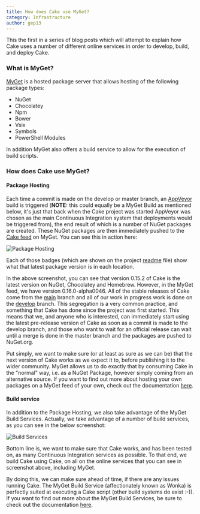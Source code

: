 ```yaml
---
title: How does Cake use MyGet?
category: Infrastructure
author: gep13
---
```


This the first in a series of blog posts which will attempt to explain how Cake uses a number of different online services in order to develop, build, and deploy Cake.

### What is MyGet?

[MyGet](https://www.myget.org) is a hosted package server that allows hosting of the following package types:

* NuGet
* Chocolatey
* Npm
* Bower
* Vsix
* Symbols
* PowerShell Modules

In addition MyGet also offers a build service to allow for the execution of build scripts.

<!--excerpt-->

### How does Cake use MyGet?

#### Package Hosting

Each time a commit is made on the develop or master branch, an [AppVeyor](https://www.appveyor.com/) build is triggered (**NOTE:** this could equally be a MyGet Build as mentioned below, it's just that back when the Cake project was started AppVeyor was chosen as the main Continuous Integration system that deployments would be triggered from), the end result of which is a number of NuGet packages are created.  These NuGet packages are then immediately pushed to the [Cake feed](https://www.myget.org/gallery/cake) on MyGet.  You can see this in action here:

![Package Hosting](/assets/img/how-does-cake-use-myget/MyGet-Packages.png)

Each of those badges (which are shown on the project [readme](https://github.com/cake-build/cake/blob/develop/README.md) file) show what that latest package version is in each location.

In the above screenshot, you can see that version 0.15.2 of Cake is the latest version on NuGet, Chocolatey and Homebrew.  However, in the MyGet feed, we have version 0.16.0-alpha0046.  All of the stable releases of Cake come from the [main](https://github.com/cake-build/cake/tree/main) branch and all of our work in progress work is done on the [develop](https://github.com/cake-build/cake/tree/develop) branch.  This segregation is a very common practice, and something that Cake has done since the project was first started.  This means that we, and anyone who is interested, can immediately start using the latest pre-release version of Cake as soon as a commit is made to the develop branch, and those who want to wait for an official release can wait until a merge is done in the master branch and the packages are pushed to NuGet.org.

Put simply, we want to make sure (or at least as sure as we can be) that the next version of Cake works as we expect it to, before publishing it to the wider community.  MyGet allows us to do exactly that by consuming Cake in the "normal" way, i.e. as a NuGet Package, however simply coming from an alternative source.  If you want to find out more about hosting your own packages on a MyGet feed of your own, check out the documentation [here](http://docs.myget.org/docs/walkthrough/getting-started-with-nuget).

#### Build service

In addition to the Package Hosting, we also take advantage of the MyGet Build Services.  Actually, we take advantage of a number of build services, as you can see in the below screenshot:

![Build Services](/assets/img/how-does-cake-use-myget/Build-Services.png)

Bottom line is, we want to make sure that Cake works, and has been tested on, as many Continuous Integration services as possible.  To that end, we build Cake using Cake, on all on the online services that you can see in screenshot above, including MyGet.

By doing this, we can make sure ahead of time, if there are any issues running Cake.  The MyGet Build Service (affectionately known as Wonka) is perfectly suited at executing a Cake script (other build systems do exist :-)).  If you want to find out more about the MyGet Build Services, be sure to check out the documentation [here](http://docs.myget.org/docs/reference/build-services).